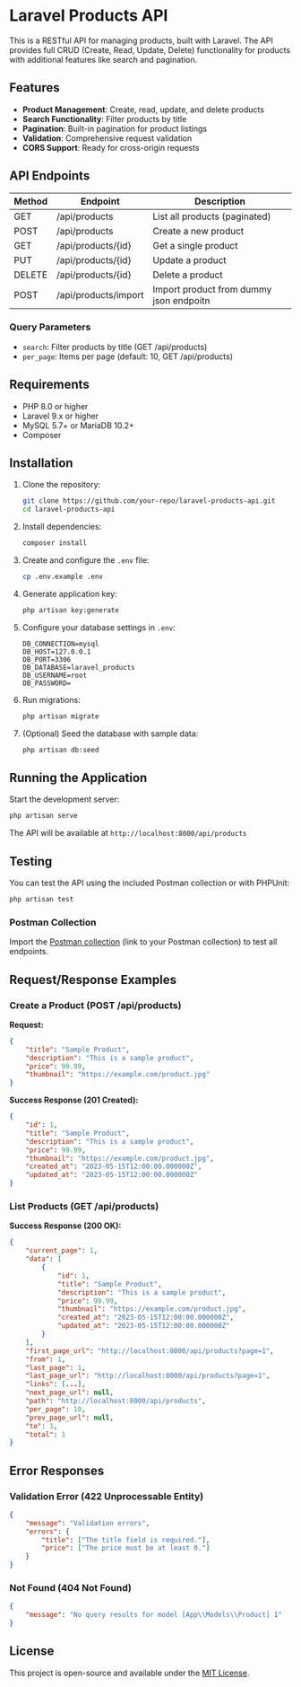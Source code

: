 # Laravel Products API

This is a RESTful API for managing products, built with Laravel. The API provides full CRUD (Create, Read, Update, Delete) functionality for products with additional features like search and pagination.

## Features

- **Product Management**: Create, read, update, and delete products
- **Search Functionality**: Filter products by title
- **Pagination**: Built-in pagination for product listings
- **Validation**: Comprehensive request validation
- **CORS Support**: Ready for cross-origin requests

## API Endpoints

| Method | Endpoint          | Description                          |
|--------|-------------------|--------------------------------------|
| GET    | /api/products     | List all products (paginated)        |
| POST   | /api/products     | Create a new product                 |
| GET    | /api/products/{id}| Get a single product                 |
| PUT    | /api/products/{id}| Update a product                     |
| DELETE | /api/products/{id}| Delete a product                     |
| POST | /api/products/import| Import product from dummy json endpoitn          |



### Query Parameters

- `search`: Filter products by title (GET /api/products)
- `per_page`: Items per page (default: 10, GET /api/products)

## Requirements

- PHP 8.0 or higher
- Laravel 9.x or higher
- MySQL 5.7+ or MariaDB 10.2+
- Composer

## Installation

1. Clone the repository:
   ```bash
   git clone https://github.com/your-repo/laravel-products-api.git
   cd laravel-products-api
   ```

2. Install dependencies:
   ```bash
   composer install
   ```

3. Create and configure the `.env` file:
   ```bash
   cp .env.example .env
   ```

4. Generate application key:
   ```bash
   php artisan key:generate
   ```

5. Configure your database settings in `.env`:
   ```env
   DB_CONNECTION=mysql
   DB_HOST=127.0.0.1
   DB_PORT=3306
   DB_DATABASE=laravel_products
   DB_USERNAME=root
   DB_PASSWORD=
   ```

6. Run migrations:
   ```bash
   php artisan migrate
   ```

7. (Optional) Seed the database with sample data:
   ```bash
   php artisan db:seed
   ```

## Running the Application

Start the development server:
```bash
php artisan serve
```

The API will be available at `http://localhost:8000/api/products`

## Testing

You can test the API using the included Postman collection or with PHPUnit:

```bash
php artisan test
```

### Postman Collection

Import the [Postman collection](#) (link to your Postman collection) to test all endpoints.

## Request/Response Examples

### Create a Product (POST /api/products)

**Request:**
```json
{
    "title": "Sample Product",
    "description": "This is a sample product",
    "price": 99.99,
    "thumbnail": "https://example.com/product.jpg"
}
```

**Success Response (201 Created):**
```json
{
    "id": 1,
    "title": "Sample Product",
    "description": "This is a sample product",
    "price": 99.99,
    "thumbnail": "https://example.com/product.jpg",
    "created_at": "2023-05-15T12:00:00.000000Z",
    "updated_at": "2023-05-15T12:00:00.000000Z"
}
```

### List Products (GET /api/products)

**Success Response (200 OK):**
```json
{
    "current_page": 1,
    "data": [
        {
            "id": 1,
            "title": "Sample Product",
            "description": "This is a sample product",
            "price": 99.99,
            "thumbnail": "https://example.com/product.jpg",
            "created_at": "2023-05-15T12:00:00.000000Z",
            "updated_at": "2023-05-15T12:00:00.000000Z"
        }
    ],
    "first_page_url": "http://localhost:8000/api/products?page=1",
    "from": 1,
    "last_page": 1,
    "last_page_url": "http://localhost:8000/api/products?page=1",
    "links": [...],
    "next_page_url": null,
    "path": "http://localhost:8000/api/products",
    "per_page": 10,
    "prev_page_url": null,
    "to": 1,
    "total": 1
}
```

## Error Responses

### Validation Error (422 Unprocessable Entity)
```json
{
    "message": "Validation errors",
    "errors": {
        "title": ["The title field is required."],
        "price": ["The price must be at least 0."]
    }
}
```

### Not Found (404 Not Found)
```json
{
    "message": "No query results for model [App\\Models\\Product] 1"
}
```

## License

This project is open-source and available under the [MIT License](LICENSE).
